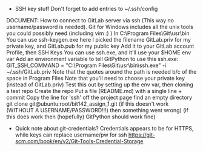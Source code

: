 

* SSH key stuff
	Don't forget to add entries to ~/.ssh/config
 

DOCUMENT: How to connect to GitLab server via ssh
(This way no username/password is needed).
	Git for Windows includes all the unix tools you could possibly need (including vim :)  )
		In C:\Program Files\Git\usr\bin
		You can use ssh-keygen.exe here
			I picked the filename GitLab.priv for my private key, and GitLab.pub for my public key
		Add it to your GitLab account
			Profile, then SSH Keys
		You can use ssh.exe, and it'll use your $HOME env var
		Add an environment variable to tell GitPython to use this ssh.exe:
			GIT_SSH_COMMAND = "C:\Program Files\Git\usr\bin\ssh.exe" -i ~/.ssh/GitLab.priv
				Note that the quotes around the path is needed b/c of the space in Program Files
				Note that you'll need to choose your private key (instead of GitLab.priv)
		Test this out by setting up the env var, then cloning a test repo
			Create the repo
			Put a file (README.md) with a single line + commit
			Copy the line for 'ssh' off the project page
			find an empty directory
			git clone git@ubuntu:root/bit142_assign_1.git
			(if this doesn't work (WITHOUT A USERNAME/PASSWORD!!!) then something went wrong)
			(if this does work then (hopefully) GitPython should work fine)

* Quick note about git-credentials?
	Credentials appears to be for HTTPS, while keys can replace username/pw for ssh
	https://git-scm.com/book/en/v2/Git-Tools-Credential-Storage
